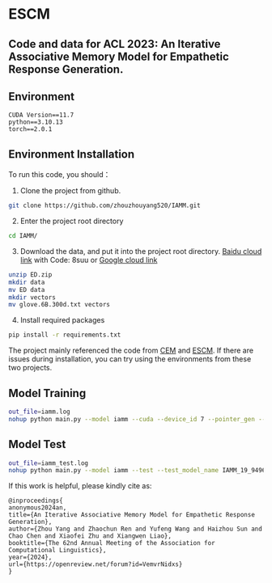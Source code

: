 # ESCM
## Code and data for ACL 2023: An Iterative Associative Memory Model for Empathetic Response Generation.

## Environment
```code
CUDA Version==11.7
python==3.10.13
torch==2.0.1
```
## Environment Installation
To run this code, you should：
1. Clone the project from github.
```sh
git clone https://github.com/zhouzhouyang520/IAMM.git
```
2. Enter the project root directory
```sh
cd IAMM/
```
3. Download the data, and put it into the project root directory. [Baidu cloud link](https://pan.baidu.com/s/18egWGxCLRbC6H5G7XCIDVg?pwd=8suu) with Code: 8suu or [Google cloud link](https://drive.google.com/drive/folders/19g8zZ_TtxZJGRP8hazAEP_MgKy9d-Ipg?usp=sharing)
```sh
unzip ED.zip
mkdir data
mv ED data
mkdir vectors
mv glove.6B.300d.txt vectors
```

4. Install required packages
```sh
pip install -r requirements.txt
```
The project mainly referenced the code from [CEM](https://github.com/Sahandfer/CEM) and [ESCM](https://github.com/zhouzhouyang520/EmpatheticDialogueGeneration_ESCM). If there are issues during installation, you can try using the environments from these two projects.

## Model Training
```sh
out_file=iamm.log 
nohup python main.py --model iamm --cuda --device_id 7 --pointer_gen --word_topk 5 --ctx_topk 15 --cs_topk 5 > $out_file 2>&1 &
```
## Model Test
```sh
out_file=iamm_test.log 
nohup python main.py --model iamm --test --test_model_name IAMM_19_9496.3010_0.0268 --cuda --device_id 7 --pointer_gen --batch_size 48 --word_topk 5 --ctx_topk 15 --cs_topk 5 --hgnn_hidden 300 --hgnn_out 50 > $out_file 2>&1 &
```

If this work is helpful, please kindly cite as:
```code
@inproceedings{
anonymous2024an,
title={An Iterative Associative Memory Model for Empathetic Response Generation},
author={Zhou Yang and Zhaochun Ren and Yufeng Wang and Haizhou Sun and Chao Chen and Xiaofei Zhu and Xiangwen Liao},
booktitle={The 62nd Annual Meeting of the Association for Computational Linguistics},
year={2024},
url={https://openreview.net/forum?id=VemvrNidxs}
}
```

